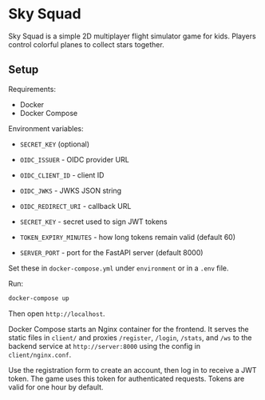 # Sky Squad

Sky Squad is a simple 2D multiplayer flight simulator game for kids. Players control colorful planes to collect stars together.

## Setup

Requirements:
- Docker
- Docker Compose

Environment variables:

- `SECRET_KEY` (optional)
- `OIDC_ISSUER` - OIDC provider URL
- `OIDC_CLIENT_ID` - client ID
- `OIDC_JWKS` - JWKS JSON string
- `OIDC_REDIRECT_URI` - callback URL

- `SECRET_KEY` - secret used to sign JWT tokens
- `TOKEN_EXPIRY_MINUTES` - how long tokens remain valid (default 60)
- `SERVER_PORT` - port for the FastAPI server (default 8000)

Set these in `docker-compose.yml` under `environment` or in a `.env` file.


Run:
```bash
docker-compose up
```
Then open `http://localhost`.

Docker Compose starts an Nginx container for the frontend. It serves the static
files in `client/` and proxies `/register`, `/login`, `/stats`, and `/ws` to the
backend service at `http://server:8000` using the config in `client/nginx.conf`.

Use the registration form to create an account, then log in to receive a JWT
token. The game uses this token for authenticated requests. Tokens are valid for
one hour by default.

